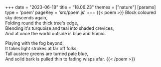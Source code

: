+++
date = "2023-06-18"
title = "18.06.23"
themes = ["nature"]
[params]
  type = 'poem'
  pageKey = 'src/poem.js'
+++
{{< poem >}}
Block coloured sky descends again,  
Folding round the thick tree's edge,  
Blending it's turquoise and teal into shaded crevices,  
And at once the world outside is blue and humid.  
  
Playing with the fog beyond,  
It takes light strokes at far off folks,  
Tall austere greens are turned pale blue,  
And solid bark is pulled thin to fading wisps afar.
{{< /poem >}}